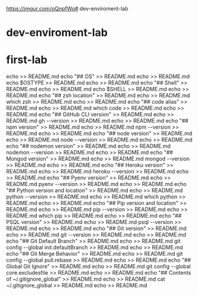https://imgur.com/oQnpfWo# dev-enviroment-lab
# dev-enviroment-lab 
# first-lab
echo >> README.md
echo "## OS" >> README.md
echo >> README.md
echo $OSTYPE >> README.md
echo >> README.md
echo "## Shell" >> README.md
echo >> README.md
echo $SHELL >> README.md
echo >> README.md
echo "## zsh location" >> README.md
echo >> README.md
which zsh >> README.md
echo >> README.md
echo "## code alias" >> README.md
echo >> README.md
which code >> README.md
echo >> README.md
echo "## GitHub CLI version" >> README.md
echo >> README.md
gh --version >> README.md
echo >> README.md
echo "## npm version" >> README.md
echo >> README.md
npm --version >> README.md
echo >> README.md
echo "## node version" >> README.md
echo >> README.md
node --version >> README.md
echo >> README.md
echo "## nodemon version" >> README.md
echo >> README.md
nodemon --version >> README.md
echo >> README.md
echo "## Mongod version" >> README.md
echo >> README.md
mongod --version >> README.md
echo >> README.md
echo "## Heroku version" >> README.md
echo >> README.md
heroku --version >> README.md
echo >> README.md
echo "## Pyenv version" >> README.md
echo >> README.md
pyenv --version >> README.md
echo >> README.md
echo "## Python version and location" >> README.md
echo >> README.md
python --version >> README.md
echo >> README.md
which python >> README.md
echo >> README.md
echo "## Pip version and location" >> README.md
echo >> README.md
pip --version >> README.md
echo >> README.md
which pip >> README.md
echo >> README.md
echo "## PSQL version" >> README.md
echo >> README.md
psql --version >> README.md
echo >> README.md
echo "## Git version" >> README.md
echo >> README.md
git --version >> README.md
echo >> README.md
echo "## Git Default Branch" >> README.md
echo >> README.md
git config --global init.defaultBranch >> README.md
echo >> README.md
echo "## Git Merge Behavior" >> README.md
echo >> README.md
git config --global pull.rebase >> README.md
echo >> README.md
echo "## Global Git Ignore" >> README.md
echo >> README.md
git config --global core.excludesfile >> README.md
echo >> README.md
echo "## Contents of ~/.gitignore_global" >> README.md
echo >> README.md
cat ~/.gitignore_global >> README.md
echo >> README.md
